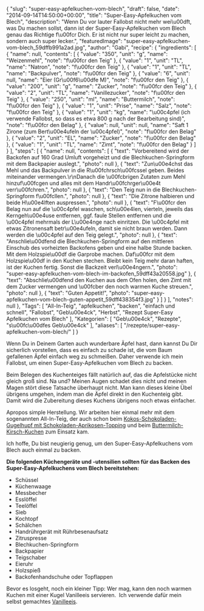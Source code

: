 {
    "slug": "super-easy-apfelkuchen-vom-blech",
    "draft": false,
    "date": "2014-09-14T14:50:00+00:00",
    "title": "Super-Easy-Apfelkuchen vom Blech",
    "description": "Wenn Du vor lauter Fallobst nicht mehr wei\u00dft, was Du machen sollst, dann ist der Super-Easy-Apfelkuchen vom Blech genau das Richtige f\u00fcr Dich. Er ist nicht nur super leicht zu machen, sondern auch super lecker.",
    "featuredImage": "super-easy-apfelkuchen-vom-blech_59dffb991a2ad.jpg",
    "author": "Gabi",
    "recipe": {
        "ingredients": [
            {
                "name": null,
                "contents": [
                    {
                        "value": "350",
                        "unit": "g",
                        "name": "Weizenmehl",
                        "note": "f\u00fcr den Teig"
                    },
                    {
                        "value": "1",
                        "unit": "TL",
                        "name": "Natron",
                        "note": "f\u00fcr den Teig"
                    },
                    {
                        "value": "1",
                        "unit": "TL",
                        "name": "Backpulver",
                        "note": "f\u00fcr den Teig"
                    },
                    {
                        "value": "6",
                        "unit": null,
                        "name": "Eier (Gr\u00f6\u00dfe M)",
                        "note": "f\u00fcr den Teig"
                    },
                    {
                        "value": "200",
                        "unit": "g",
                        "name": "Zucker",
                        "note": "f\u00fcr den Teig"
                    },
                    {
                        "value": "2",
                        "unit": "TL",
                        "name": "Vanillezucker",
                        "note": "f\u00fcr den Teig"
                    },
                    {
                        "value": "250",
                        "unit": "ml",
                        "name": "Buttermilch",
                        "note": "f\u00fcr den Teig"
                    },
                    {
                        "value": "1",
                        "unit": "Prise",
                        "name": "Salz",
                        "note": "f\u00fcr den Teig"
                    },
                    {
                        "value": "1",
                        "unit": "kg",
                        "name": "\u00c4pfel (ich verwende Fallobst, so dass es etwa 800 g nach der Bearbeitung sind)",
                        "note": "f\u00fcr den Belag"
                    },
                    {
                        "value": null,
                        "unit": null,
                        "name": "Saft 1 Zirone (zum Bert\u00e4ufeln der \u00c4pfel)",
                        "note": "f\u00fcr den Belag"
                    },
                    {
                        "value": "2",
                        "unit": "EL",
                        "name": "Zucker",
                        "note": "f\u00fcr den Belag"
                    },
                    {
                        "value": "1",
                        "unit": "TL",
                        "name": "Zimt",
                        "note": "f\u00fcr den Belag"
                    }
                ]
            }
        ],
        "steps": [
            {
                "name": null,
                "contents": [
                    {
                        "text": "Vorbereitend wird der Backofen auf 160 Grad Umluft vorgeheizt und die Blechkuchen-Springform mit dem Backpapier auslegt.",
                        "photo": null
                    },
                    {
                        "text": "Zun\u00e4chst das Mehl und das Backpulver in die R\u00fchrsch\u00fcssel geben. Beides miteinander vermengen.\r\nDanach die \u00fcbrigen Zutaten zum Mehl hinzuf\u00fcgen und alles mit dem Handr\u00fchrger\u00e4t verr\u00fchren.",
                        "photo": null
                    },
                    {
                        "text": "Den Teig nun in die Blechkuchen-Springform f\u00fcllen.",
                        "photo": null
                    },
                    {
                        "text": "Die Zitrone halbieren und beide H\u00e4lften auspressen.",
                        "photo": null
                    },
                    {
                        "text": "F\u00fcr den Belag nun auf die \u00c4pfel waschen, sch\u00e4len, vierteln, jeweils das Kerngeh\u00e4use entfernen, ggf. faule Stellen entfernen und die \u00c4pfel mehrmals der L\u00e4nge nach einritzen. Die \u00c4pfel mit etwas Zitronensaft betr\u00e4ufeln, damit sie nicht braun werden. Dann werden die \u00c4pfel auf den Teig gelegt.",
                        "photo": null
                    },
                    {
                        "text": "Anschlie\u00dfend die Blechkuchen-Springform auf den mittleren Einschub des vorheizten Backofens geben und eine halbe Stunde backen. Mit dem Holzspie\u00df die Garprobe machen. Daf\u00fcr mit dem Holzspie\u00df in den Kuchen stechen. Bleibt kein Teig mehr daran haften, ist der Kuchen fertig. Sonst die Backzeit verl\u00e4ngern.",
                        "photo": "super-easy-apfelkuchen-vom-blech-im-backofen_59dff43a20558.jpg"
                    },
                    {
                        "text": "Abschlie\u00dfend den Kuchen aus dem Ofen holen, den Zimt mit dem Zucker vermengen und \u00fcber den noch warmen Kuche streuen.",
                        "photo": null
                    },
                    {
                        "text": "Guten Appetit!",
                        "photo": "super-easy-apfelkuchen-vom-blech-guten-appetit_59dff438354f3.jpg"
                    }
                ]
            }
        ],
        "notes": null
    },
    "Tags": [
        "All-In-Teig",
        "apfelkuchen",
        "backen",
        "einfach und schnell",
        "Fallobst",
        "Geb\u00e4ck",
        "Herbst",
        "Rezept Super-Easy Apfelkuchen vom Blech"
    ],
    "Kategorien": [
        "Geb\u00e4ck",
        "Rezepte",
        "s\u00fc\u00dfes Geb\u00e4ck"
    ],
    "aliases": [
        "\/rezepte\/super-easy-apfelkuchen-vom-blech\/"
    ]
}

Wenn Du in Deinem Garten auch wunderbare Äpfel hast, dann kannst Du Dir sicherlich vorstellen, dass es einfach zu schade ist, die vom Baum gefallenen Äpfel einfach weg zu schmeißen. Daher verwende ich mein Fallobst, um einen Super-Easy-Apfelkuchen vom Blech zu backen.

Beim Belegen des Kuchenteiges fällt natürlich auf, das die Apfelstücke nicht gleich groß sind. Na und? Meinen Augen schadet dies nicht und meinen Magen stört diese Tatsache überhaupt nicht. Man kann dieses kleine Übel übrigens umgehen, indem man die Äpfel direkt in den Kuchenteig gibt. Damit wird die Zubereitung dieses Kuchens übrigens noch etwas einfacher.

Apropos simple Herstellung. Wir arbeiten hier einmal mehr mit dem sogenannten All-In-Teig, der auch schon beim [Kokos-Schokoladen-Gugelhupf mit Schokoladen-Aprikosen-Topping][1] und beim [Buttermilch-Kirsch-Kuchen][2] zum Einsatz kam.

Ich hoffe, Du bist neugierig genug, um den Super-Easy-Apfelkuchens vom Blech auch einmal zu backen.

**Die folgenden Küchengeräte und -utensilien sollten für das Backen des Super-Easy-Apfelkuchens vom Blech bereitstehen:**

 * Schüssel
 * Küchenwaage
 * Messbecher
 * Esslöffel
 * Teelöffel
 * Sieb
 * Kochtopf
 * Schälchen
 * Handrührgerät mit Rührbesenaufsatz
 * Zitruspresse
 * Blechkuchen-Springform
 * Backpapier
 * Teigschaber
 * Eieruhr
 * Holzspieß
 * Backofenhandschuhe oder Topflappen

Bevor es losgeht, noch ein kleiner Tipp: Wer mag, kann den noch warmen Kuchen mit einer Kugel Vanilleeis servieren.  Ich verwende dafür mein selbst gemachtes [Vanilleeis][3].

 [1]: https://kochfokus.de/rezepte/kokos-gugelhupf-mit-schokoladen-aprikosen-topping/ "Kokos Gugelhupf mit Schokoladen-Aprikosen-Topping"
 [2]: https://kochfokus.de/rezepte/buttermilch-kirsch-kuchen/ "Buttermilch-Kirsch-Kuchen"
 [3]: https://kochfokus.de/rezepte/vanilleeis-selbst-gemacht/
